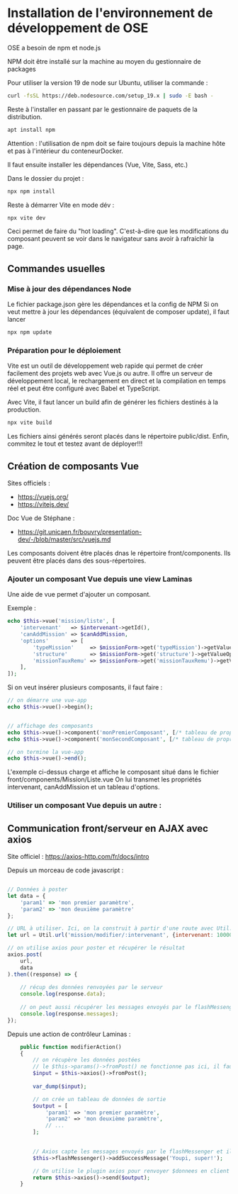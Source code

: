 # Installation de l'environnement de développement de OSE

OSE a besoin de npm et node.js

NPM doit être installé sur la machine au moyen du gestionnaire de packages

Pour utiliser la version 19 de node sur Ubuntu, utiliser la commande :

```bash
curl -fsSL https://deb.nodesource.com/setup_19.x | sudo -E bash -
```

Reste à l'installer en passant par le gestionnaire de paquets de la distribution.
```bash
apt install npm
```

Attention : l'utilisation de npm doit se faire toujours depuis la machine hôte et pas à l'intérieur du conteneurDocker.

Il faut ensuite installer les dépendances (Vue, Vite, Sass, etc.)

Dans le dossier du projet :
```bash
npx npm install
```

Reste à démarrer Vite en mode dév :

```bash
npx vite dev
```

Ceci permet de faire du "hot loading". C'est-à-dire que les modifications du composant peuvent se voir dans le navigateur sans avoir à rafraichir la page.



## Commandes usuelles

### Mise à jour des dépendances Node

Le fichier package.json gère les dépendances et la config de NPM
Si on veut mettre à jour les dépendances (équivalent de composer update), il faut lancer

```bash
npx npm update
```

### Préparation pour le déploiement

Vite est un outil de développement web rapide qui permet de créer facilement
des projets web avec Vue.js ou autre.
Il offre un serveur de développement local, le rechargement en direct et la compilation en temps réel
et peut être configuré avec Babel et TypeScript.

Avec Vite, il faut lancer un build afin de générer les fichiers destinés à la production.

```bash
npx vite build
```

Les fichiers ainsi générés seront placés dans le répertoire public/dist.
Enfin, commitez le tout et testez avant de déployer!!!



## Création de composants Vue

Sites officiels :
- https://vuejs.org/
- https://vitejs.dev/

Doc Vue de Stéphane : 
- https://git.unicaen.fr/bouvry/presentation-dev/-/blob/master/src/vuejs.md

Les composants doivent être placés dnas le répertoire front/components.
Ils peuvent être placés dans des sous-répertoires.

### Ajouter un composant Vue depuis une view Laminas

Une aide de vue permet d'ajouter un composant.

Exemple :

```php
echo $this->vue('mission/liste', [
    'intervenant'   => $intervenant->getId(),
    'canAddMission' => $canAddMission,
    'options'       => [
        'typeMission'     => $missionForm->get('typeMission')->getValueOptions(),
        'structure'       => $missionForm->get('structure')->getValueOptions(),
        'missionTauxRemu' => $missionForm->get('missionTauxRemu')->getValueOptions(),
    ],
]);
```

Si on veut insérer plusieurs composants, il faut faire :

```php
// on démarre une vue-app
echo $this->vue()->begin();


// affichage des composants
echo $this->vue()->component('monPremierComposant', [/* tableau de propriétés */]);
echo $this->vue()->component('monSecondComposant', [/* tableau de propriétés */]);

// on termine la vue-app
echo $this->vue()->end();
```

L'exemple ci-dessus charge et affiche le composant situé dans le fichier front/components/Mission/Liste.vue
On lui transmet les propriétés intervenant, canAddMission et un tableau d'options.

### Utiliser un composant Vue depuis un autre :
<template>
    <!-- Utilisation du "popover" comme sous-composant -->
    <popover title="Mon titre cool"></popover>
</template>

<script>

// import "absolu, depuis le répertoire /front/components
import popover from '@components/Application/Popover.vue';

// import relatif, depuis le répertoire du composant actuel
import popover from '../../Application/Popover.vue';

// import d'un composant dans le même répertoire que l'actuel
import popover from './Popover.vue';

// dans tous les cas, on a choisi d'appeler localement le composant "popover" 

export default {
    name: 'Mission',
    components: {
        popover // on déclare l'usage du composant ici
    }
}

</script>


## Communication front/serveur en AJAX avec axios

Site officiel : https://axios-http.com/fr/docs/intro

Depuis un morceau de code javascript :
```js

// Données à poster
let data = {
    'param1' => 'mon premier paramètre',
    'param2' => 'mon deuxième paramètre'
};

// URL à utiliser. Ici, on la construit à partir d'une route avec Util.url
let url = Util.url('mission/modifier/:intervenant', {intervenant: 1000000}); 

// on utilise axios pour poster et récupérer le résultat
axios.post(
    url,
    data
).then((response) => {
    
    // récup des données renvoyées par le serveur
    console.log(response.data);
    
    // on peut aussi récupérer les messages envoyés par le flashMessenger :
    console.log(response.messages);
});
```

Depuis une action de contrôleur Laminas :

```php
    public function modifierAction()
    {
        // on récupère les données postées
        // le $this->params()->fromPost() ne fonctionne pas ici, il faut passer par axios, mais la syntaxe est identique
        $input = $this->axios()->fromPost();
        
        var_dump($input);

        // on crée un tableau de données de sortie
        $output = [
            'param1' => 'mon premier paramètre',
            'param2' => 'mon deuxième paramètre',
            // ...
        ];

        
        // Axios capte les messages envoyés par le flashMessenger et il les transfère au client
        $this->flashMessenger()->addSuccessMessage('Youpi, super!');

        // On utilise le plugin axios pour renvoyer $donnees en client qui récupèrera les valeurs dans le response.data
        return $this->axios()->send($output);
    }
```